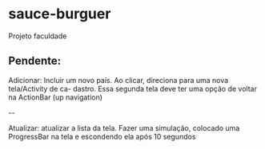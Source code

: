 # sauce-burguer
Projeto faculdade

## Pendente:

Adicionar: Incluir um novo país. Ao clicar, direciona para uma nova tela/Activity de ca-
dastro. Essa segunda tela deve ter uma opção de voltar na ActionBar (up navigation)

--

Atualizar: atualizar a lista da tela. Fazer uma simulação, colocado uma ProgressBar
na tela e escondendo ela após 10 segundos
